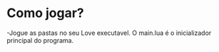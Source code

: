 # Como jogar?

-Jogue as pastas no seu Love executavel. O main.lua é o inicializador principal do programa.
